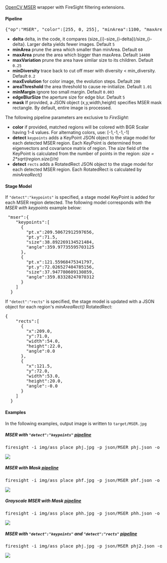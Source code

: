 [OpenCV MSER](http://docs.opencv.org/modules/features2d/doc/feature_detection_and_description.html#mser) wrapper with FireSight filtering extensions.

#### Pipeline
<pre>{"op":"MSER", "color":[255, 0, 255], "minArea":1100, "maxArea":1200}</pre>

* **delta** delta, in the code, it compares (size_{i}-size_{i-delta})/size_{i-delta}. Larger delta yields fewer images. Default `5`
* **minArea** prune the area which smaller than minArea. Default `60`
* **maxArea** prune the area which bigger than maxArea. Default `14400`
* **maxVariation** prune the area have simliar size to its children. Default `0.25`
* **minDiversity** trace back to cut off mser with diversity < min_diversity. Default `0.2`
* **maxEvolution** for color image, the evolution steps. Default `200`
* **areaThreshold** the area threshold to cause re-initialize. Default `1.01`
* **minMargin** ignore too small margin. Default `0.003`
* **edgeBlurSize** the aperture size for edge blur. Default `5`
* **mask** If provided, a JSON object (x,y,width,height) specifies MSER mask rectangle. By default, entire image is processed. 

The following pipeline parameters are exclusive to _FireSight_: 
* **color** if provided, matched regions will be colored with BGR Scalar having 1-4 values. For alternating colors, use: [-1,-1,-1,-1]
* **detect** `keypoints` adds a KeyPoint JSON object to the stage model for each detected MSER region. Each KeyPoint is determined from eigenvectors and covariance matrix of region. The _size_ field of the KeyPoint is calculated from the number of points in the region: _size = 2*sqrt(region.size()/&pi;)_
* **detect** `rects` adds a RotatedRect JSON object to the stage model for each detected MSER region. Each RotatedRect is calculated by _minAreaRect()_ 

#### Stage Model
If `"detect":"keypoints"` is specified, a stage model KeyPoint is added for each MSER region detected. The following model corresponds with the _MSER with keypoints_ example below:
<pre>
 "mser":{
    "keypoints":[
      {
        "pt.x":209.50672912597656,
        "pt.y":71.5,
        "size":38.892269134521484,
        "angle":359.97735595703125
      },
      {
        "pt.x":121.55968475341797,
        "pt.y":72.026527404785156,
        "size":37.947780609130859,
        "angle":359.83328247070312
      }
    ]
  }
</pre>

If `"detect":"rects"` is specified, the stage model is updated with a JSON object for each region's _minAreaRect()_ RotatedRect:
<pre>
{
    "rects":[
      {
        "x":209.0,
        "y":71.0,
        "width":54.0,
        "height":22.0,
        "angle":0.0
      },
      {
        "x":121.5,
        "y":72.0,
        "width":53.0,
        "height":20.0,
        "angle":-0.0
      }
    ]
  }
</pre>
#### Examples
In the following examples, output image is written to `target/MSER.jpg`

##### MSER with `"detect":"keypoints"` [pipeline](https://github.com/firepick1/FireSight/blob/master/json/MSER_phj.json)
<pre>firesight -i img/ass_place_phj.jpg -p json/MSER_phj.json -o target/MSER.jpg</pre>
<img src="https://github.com/firepick1/FireSight/blob/master/img/MSER_phj.jpg?raw=true">

##### MSER with Mask [pipeline](https://github.com/firepick1/FireSight/blob/master/json/MSER_phf.json)
<pre>firesight -i img/ass_place_phf.jpg -p json/MSER_phf.json -o target/MSER.jpg</pre>
<img src="https://github.com/firepick1/FireSight/blob/master/img/MSER_phf.jpg?raw=true">

##### Grayscale MSER with Mask [pipeline](https://github.com/firepick1/FireSight/blob/master/json/MSER_phh.json)
<pre>firesight -i img/ass_place_phh.jpg -p json/MSER_phh.json -o target/MSER.jpg</pre>
<img src="https://github.com/firepick1/FireSight/blob/master/img/MSER_phh.jpg?raw=true">

##### MSER with `"detect":"keypoints"` and `"detect":"rects"` [pipeline](https://github.com/firepick1/FireSight/blob/master/json/MSER_phj2.json)
<pre>firesight -i img/ass_place_phj.jpg -p json/MSER_phj2.json -o target/MSER_phj2.jpg</pre>
<img src="https://github.com/firepick1/FireSight/blob/master/img/MSER_phj2.jpg?raw=true">

